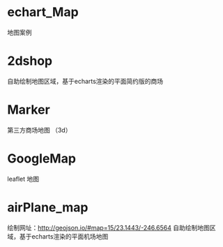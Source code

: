# echart_Map
地图案例

# 2dshop
自助绘制地图区域，基于echarts渲染的平面简约版的商场

# Marker
第三方商场地图 （3d）

# GoogleMap
leaflet 地图

# airPlane_map 
绘制网址：http://geojson.io/#map=15/23.1443/-246.6564
自助绘制地图区域，基于echarts渲染的平面机场地图
